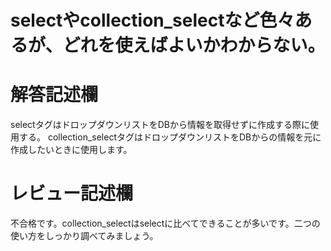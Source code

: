 # selectやcollection_selectなど色々あるが、どれを使えばよいかわからない。
# 解答記述欄

selectタグはドロップダウンリストをDBから情報を取得せずに作成する際に使用する。
collection_selectタグはドロップダウンリストをDBからの情報を元に作成したいときに使用します。





# レビュー記述欄
不合格です。collection_selectはselectに比べてできることが多いです。二つの使い方をしっかり調べてみましょう。
